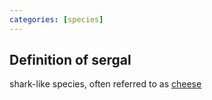 ```yaml
---
categories: [species]
---
```


## Definition of sergal

shark-like species, often referred to as [cheese](./cheese)
